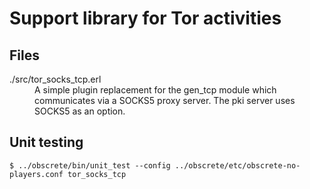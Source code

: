# Support library for Tor activities

## Files

<dl>
  <dt>./src/tor_socks_tcp.erl</dt>
  <dd>A simple plugin replacement for the gen_tcp module which communicates via a SOCKS5 proxy server. The pki server uses SOCKS5 as an option.</dd>
</dl>

## Unit testing

```
$ ../obscrete/bin/unit_test --config ../obscrete/etc/obscrete-no-players.conf tor_socks_tcp
```

